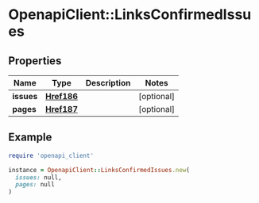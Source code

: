 # OpenapiClient::LinksConfirmedIssues

## Properties

| Name | Type | Description | Notes |
| ---- | ---- | ----------- | ----- |
| **issues** | [**Href186**](Href186.md) |  | [optional] |
| **pages** | [**Href187**](Href187.md) |  | [optional] |

## Example

```ruby
require 'openapi_client'

instance = OpenapiClient::LinksConfirmedIssues.new(
  issues: null,
  pages: null
)
```

